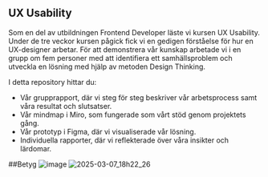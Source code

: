 ## UX Usability
Som en del av utbildningen Frontend Developer läste vi kursen UX Usability. Under de tre veckor kursen pågick fick vi en gedigen förståelse för hur en UX-designer arbetar. För att demonstrera vår kunskap arbetade vi i en grupp om fem personer med att identifiera ett samhällsproblem och utveckla en lösning med hjälp av metoden Design Thinking.

I detta repository hittar du:
- Vår grupprapport, där vi steg för steg beskriver vår arbetsprocess samt våra resultat och slutsatser.
- Vår mindmap i Miro, som fungerade som vårt stöd genom projektets gång.
- Vår prototyp i Figma, där vi visualiserade vår lösning.
- Individuella rapporter, där vi reflekterade över våra insikter och lärdomar.

##Betyg
![image](https://github.com/user-attachments/assets/a6c7abcd-732c-4ee0-a5f8-2b6b45a2c7b4)
![2025-03-07_18h22_26](https://github.com/user-attachments/assets/3b825f26-1d1a-4a95-bba1-1c50073efdde)


